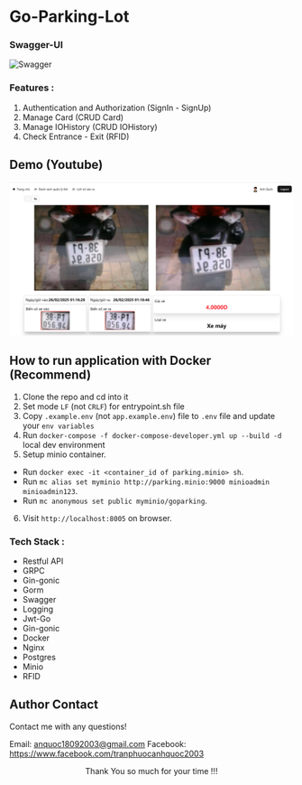# Go-Parking-Lot

### Swagger-UI

![Swagger](https://res.cloudinary.com/dadvtny30/image/upload/v1740559344/parking/nm8kgwcnr05jcigkdbnr.png)

### Features :

1. Authentication and Authorization (SignIn - SignUp)
2. Manage Card (CRUD Card)
3. Manage IOHistory (CRUD IOHistory)
4. Check Entrance - Exit (RFID)

## Demo (Youtube)

[![Watch the demo](docs/static/app.png)](https://www.youtube.com/watch?v=kaaOSn1WkrA&feature=youtu.be)

## How to run application with Docker (Recommend)

1. Clone the repo and cd into it
2. Set mode `LF` (not `CRLF`) for entrypoint.sh file
3. Copy `.example.env` (not `app.example.env`) file to `.env` file and update your `env variables`
4. Run `docker-compose -f docker-compose-developer.yml up --build -d` local dev environment
5. Setup minio container.

- Run `docker exec -it <container_id of parking.minio> sh`.
- Run `mc alias set myminio http://parking.minio:9000 minioadmin minioadmin123`.
- Run `mc anonymous set public myminio/goparking`.

6. Visit `http://localhost:8005` on browser.

### Tech Stack :

- Restful API
- GRPC
- Gin-gonic
- Gorm
- Swagger
- Logging
- Jwt-Go
- Gin-gonic
- Docker
- Nginx
- Postgres
- Minio
- RFID

## Author Contact

Contact me with any questions!<br>

Email: anquoc18092003@gmail.com
Facebook: https://www.facebook.com/tranphuocanhquoc2003

<p style="text-align:center">Thank You so much for your time !!!</p>
